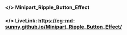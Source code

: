 ### </> Minipart_Ripple_Button_Effect
### </> LiveLink: https://eg-md-sunny.github.io/Minipart_Ripple_Button_Effect/

